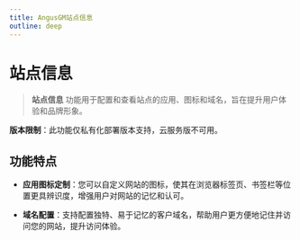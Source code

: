 ```yaml
---
title: AngusGM站点信息
outline: deep
---
```


# 站点信息

> **站点信息** 功能用于配置和查看站点的应用、图标和域名，旨在提升用户体验和品牌形象。

**版本限制**：此功能仅私有化部署版本支持，云服务版不可用。

## 功能特点

- **应用图标定制**：您可以自定义网站的图标，使其在浏览器标签页、书签栏等位置更具辨识度，增强用户对网站的记忆和认可。

- **域名配置**：支持配置独特、易于记忆的客户域名，帮助用户更方便地记住并访问您的网站，提升访问体验。
